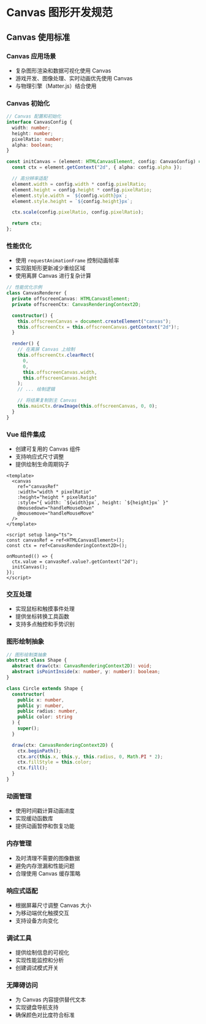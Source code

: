 # Canvas 图形开发规范

## Canvas 使用标准

### Canvas 应用场景

- 复杂图形渲染和数据可视化使用 Canvas
- 游戏开发、图像处理、实时动画优先使用 Canvas
- 与物理引擎（Matter.js）结合使用

### Canvas 初始化

```typescript
// Canvas 配置和初始化
interface CanvasConfig {
  width: number;
  height: number;
  pixelRatio: number;
  alpha: boolean;
}

const initCanvas = (element: HTMLCanvasElement, config: CanvasConfig) => {
  const ctx = element.getContext("2d", { alpha: config.alpha });

  // 高分辨率适配
  element.width = config.width * config.pixelRatio;
  element.height = config.height * config.pixelRatio;
  element.style.width = `${config.width}px`;
  element.style.height = `${config.height}px`;

  ctx.scale(config.pixelRatio, config.pixelRatio);

  return ctx;
};
```

### 性能优化

- 使用 `requestAnimationFrame` 控制动画帧率
- 实现脏矩形更新减少重绘区域
- 使用离屏 Canvas 进行复杂计算

```typescript
// 性能优化示例
class CanvasRenderer {
  private offscreenCanvas: HTMLCanvasElement;
  private offscreenCtx: CanvasRenderingContext2D;

  constructor() {
    this.offscreenCanvas = document.createElement("canvas");
    this.offscreenCtx = this.offscreenCanvas.getContext("2d")!;
  }

  render() {
    // 在离屏 Canvas 上绘制
    this.offscreenCtx.clearRect(
      0,
      0,
      this.offscreenCanvas.width,
      this.offscreenCanvas.height
    );
    // ... 绘制逻辑

    // 将结果复制到主 Canvas
    this.mainCtx.drawImage(this.offscreenCanvas, 0, 0);
  }
}
```

### Vue 组件集成

- 创建可复用的 Canvas 组件
- 支持响应式尺寸调整
- 提供绘制生命周期钩子

```vue
<template>
  <canvas
    ref="canvasRef"
    :width="width * pixelRatio"
    :height="height * pixelRatio"
    :style="{ width: `${width}px`, height: `${height}px` }"
    @mousedown="handleMouseDown"
    @mousemove="handleMouseMove"
  />
</template>

<script setup lang="ts">
const canvasRef = ref<HTMLCanvasElement>();
const ctx = ref<CanvasRenderingContext2D>();

onMounted(() => {
  ctx.value = canvasRef.value?.getContext("2d");
  initCanvas();
});
</script>
```

### 交互处理

- 实现鼠标和触摸事件处理
- 提供坐标转换工具函数
- 支持多点触控和手势识别

### 图形绘制抽象

```typescript
// 图形绘制类抽象
abstract class Shape {
  abstract draw(ctx: CanvasRenderingContext2D): void;
  abstract isPointInside(x: number, y: number): boolean;
}

class Circle extends Shape {
  constructor(
    public x: number,
    public y: number,
    public radius: number,
    public color: string
  ) {
    super();
  }

  draw(ctx: CanvasRenderingContext2D) {
    ctx.beginPath();
    ctx.arc(this.x, this.y, this.radius, 0, Math.PI * 2);
    ctx.fillStyle = this.color;
    ctx.fill();
  }
}
```

### 动画管理

- 使用时间戳计算动画进度
- 实现缓动函数库
- 提供动画暂停和恢复功能

### 内存管理

- 及时清理不需要的图像数据
- 避免内存泄漏和性能问题
- 合理使用 Canvas 缓存策略

### 响应式适配

- 根据屏幕尺寸调整 Canvas 大小
- 为移动端优化触摸交互
- 支持设备方向变化

### 调试工具

- 提供绘制信息的可视化
- 实现性能监控和分析
- 创建调试模式开关

### 无障碍访问

- 为 Canvas 内容提供替代文本
- 实现键盘导航支持
- 确保颜色对比度符合标准
